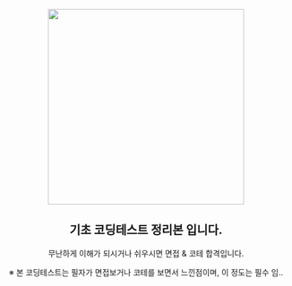 <p align="center">
  <img src="https://user-images.githubusercontent.com/110442250/202470294-5d8397d6-98f9-450b-9598-e9aa7b536f00.jpg" height="350">
  <h2 align="center">기초 코딩테스트 정리본 입니다.</h2>
  <p align="center">무난하게 이해가 되시거나 쉬우시면 면접 & 코테 합격입니다. <p>
  <p align="center">※ 본 코딩테스트는 필자가 면접보거나 코테를 보면서 느낀점이며, 이 정도는 필수 임..<p>
  </p>
</p>

